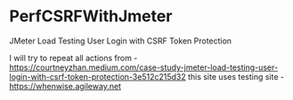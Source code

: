 # PerfCSRFWithJmeter
JMeter Load Testing User Login with CSRF Token Protection

I will try to repeat all actions from - https://courtneyzhan.medium.com/case-study-jmeter-load-testing-user-login-with-csrf-token-protection-3e512c215d32
this site uses testing site - https://whenwise.agileway.net                                  


